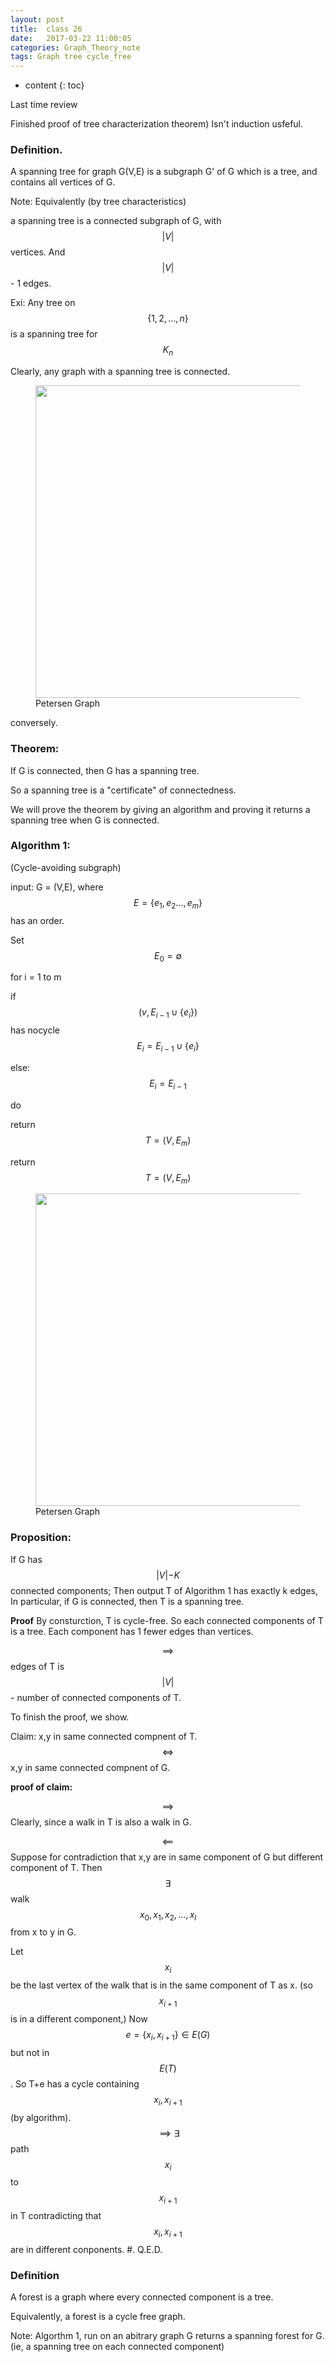 ```yaml
---
layout: post
title:  class 26
date:   2017-03-22 11:00:05
categories: Graph_Theory_note
tags: Graph tree cycle_free
---
```

* content
{: toc}

Last time review






Finished proof of tree characterization theorem)
Isn't induction usfeful. 

### Definition. 
A spanning tree for graph G(V,E) is a subgraph G' of G which is a tree, and contains all vertices of G. 


Note: Equivalently (by tree characteristics)

a spanning tree is a connected subgraph of G, with $$\lvert  V\lvert$$ vertices. And  $$\lvert  V\lvert$$ - 1 edges. 

Exi: Any tree on $$\{1,2,...,n\}$$ is a spanning tree for $$K_{n}$$

Clearly, any graph with a spanning tree is connected. 

<figure>
<img src = "{{root_url | prepend: site.baseurl}}/asset/graph_theory/pic/class-note/class-26/class-26-a.jpeg" width = "500">
<figurecpation> Petersen Graph</figurecpation>
</figure>

conversely. 

### Theorem: 
If G is connected, then G has a spanning tree. 

So a spanning tree is a "certificate" of connectedness.

We will prove the theorem by giving an algorithm and proving it returns a spanning tree when G is connected. 

### Algorithm 1: 


(Cycle-avoiding subgraph)


input: G = (V,E), where $$E = \{e_{1},e_{2}...,e_{m}\}$$ has an order. 

Set $$E_{0} = \emptyset$$

for i = 1 to m
	
if $$(v,E_{i-1} \cup \{e_{i}\})$$ has nocycle 
$$E_{i}=E_{i-1} \cup \{e_{i}\}$$

else:
$$E_{i} = E_{i-1}$$

do

return $$T=(V,E_{m})$$

return $$T = (V,E_{m})$$

<figure>
<img src = "{{root_url | prepend: site.baseurl}}/asset/graph_theory/pic/class-note/class-26/class-26-b.jpeg" width = "500">
<figurecpation> Petersen Graph</figurecpation>
</figure>

### **Proposition:** 
If G has $$\lvert V \lvert - K$$ connected components; Then output T of Algorithm 1 has exactly k edges, In particular, if G is connected, then T is a spanning tree. 

**Proof**
By consturction, T is cycle-free. So each connected components of T is a tree. Each component has 1 fewer edges than vertices. 

$$\implies$$ edges of T is $$\lvert V\lvert$$ - number of connected components of T. 

To finish the proof, we show. 

Claim: x,y in same connected compnent of T. $$\iff$$ x,y in same connected compnent of G. 

**proof of claim:**

$$\implies$$ Clearly, since a walk in T is also a walk in G. 


$$\impliedby$$ Suppose for contradiction that x,y are in same component of G but different component of T. Then $$\exists$$ walk $$x_{0},x_{1},x_{2},...,x_{l}$$ from x to y in G. 

Let $$x_{i}$$ be the last vertex of the walk that is in the same component of T as x. (so $$x_{i+1}$$ is in a different component,) Now $$e =\{x_{i},x_{i+1}\} \in E(G)$$ but not in $$E(T)$$. So T+e has a cycle containing $$x_{i},x_{i+1}$$ (by algorithm). $$\implies \exists$$ path $$x_{i}$$ to $$x_{i+1}$$ in T contradicting that $$x_{i},x_{i+1}$$ are in different conponents. #. Q.E.D.


### Definition

A forest is a graph where every connected component is a tree. 

Equivalently, a forest is a cycle free graph. 

Note: Algorthm 1, run on an abitrary graph G returns a spanning forest for G. (ie, a spanning tree on each connected component)

